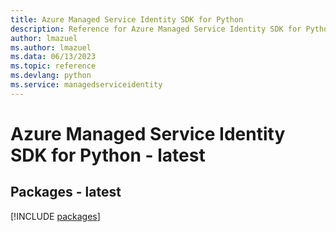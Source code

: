 ```yaml
---
title: Azure Managed Service Identity SDK for Python
description: Reference for Azure Managed Service Identity SDK for Python
author: lmazuel
ms.author: lmazuel
ms.data: 06/13/2023
ms.topic: reference
ms.devlang: python
ms.service: managedserviceidentity
---
```

# Azure Managed Service Identity SDK for Python - latest
## Packages - latest
[!INCLUDE [packages](managed-service-identity-index.md)]